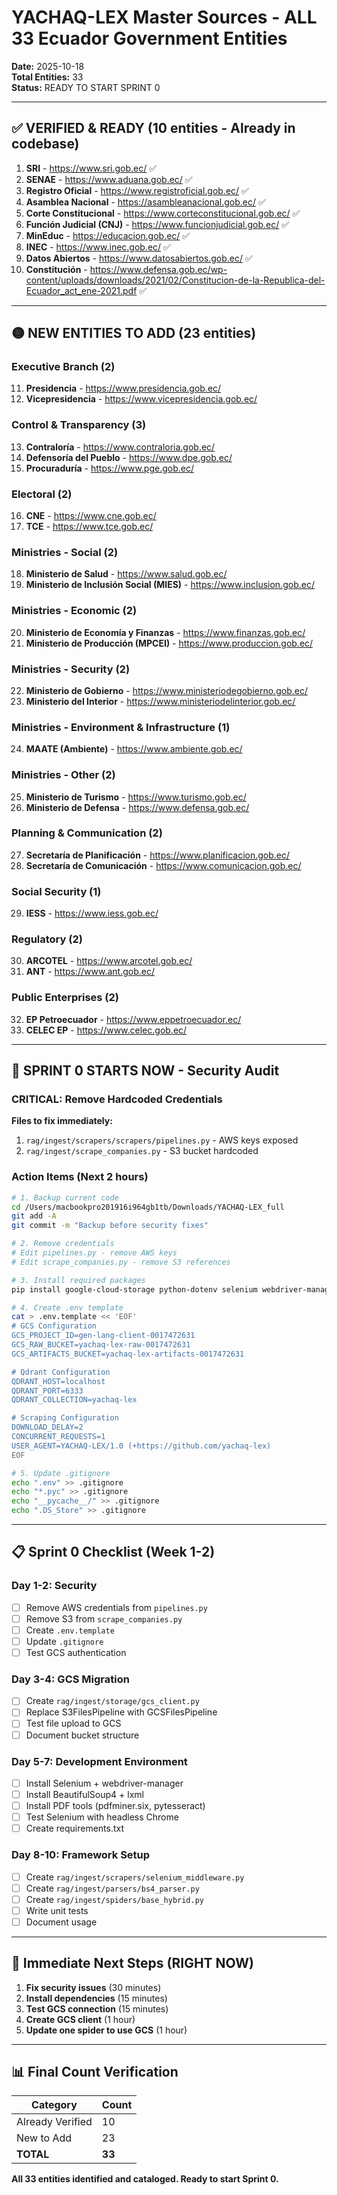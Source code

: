 # YACHAQ-LEX Master Sources - ALL 33 Ecuador Government Entities

**Date:** 2025-10-18  
**Total Entities:** 33  
**Status:** READY TO START SPRINT 0

---

## ✅ VERIFIED & READY (10 entities - Already in codebase)

1. **SRI** - https://www.sri.gob.ec/ ✅
2. **SENAE** - https://www.aduana.gob.ec/ ✅
3. **Registro Oficial** - https://www.registroficial.gob.ec/ ✅
4. **Asamblea Nacional** - https://asambleanacional.gob.ec/ ✅
5. **Corte Constitucional** - https://www.corteconstitucional.gob.ec/ ✅
6. **Función Judicial (CNJ)** - https://www.funcionjudicial.gob.ec/ ✅
7. **MinEduc** - https://educacion.gob.ec/ ✅
8. **INEC** - https://www.inec.gob.ec/ ✅
9. **Datos Abiertos** - https://www.datosabiertos.gob.ec/ ✅
10. **Constitución** - https://www.defensa.gob.ec/wp-content/uploads/downloads/2021/02/Constitucion-de-la-Republica-del-Ecuador_act_ene-2021.pdf ✅

---

## 🟡 NEW ENTITIES TO ADD (23 entities)

### Executive Branch (2)
11. **Presidencia** - https://www.presidencia.gob.ec/
12. **Vicepresidencia** - https://www.vicepresidencia.gob.ec/

### Control & Transparency (3)
13. **Contraloría** - https://www.contraloria.gob.ec/
14. **Defensoría del Pueblo** - https://www.dpe.gob.ec/
15. **Procuraduría** - https://www.pge.gob.ec/

### Electoral (2)
16. **CNE** - https://www.cne.gob.ec/
17. **TCE** - https://www.tce.gob.ec/

### Ministries - Social (2)
18. **Ministerio de Salud** - https://www.salud.gob.ec/
19. **Ministerio de Inclusión Social (MIES)** - https://www.inclusion.gob.ec/

### Ministries - Economic (2)
20. **Ministerio de Economía y Finanzas** - https://www.finanzas.gob.ec/
21. **Ministerio de Producción (MPCEI)** - https://www.produccion.gob.ec/

### Ministries - Security (2)
22. **Ministerio de Gobierno** - https://www.ministeriodegobierno.gob.ec/
23. **Ministerio del Interior** - https://www.ministeriodelinterior.gob.ec/

### Ministries - Environment & Infrastructure (1)
24. **MAATE (Ambiente)** - https://www.ambiente.gob.ec/

### Ministries - Other (2)
25. **Ministerio de Turismo** - https://www.turismo.gob.ec/
26. **Ministerio de Defensa** - https://www.defensa.gob.ec/

### Planning & Communication (2)
27. **Secretaría de Planificación** - https://www.planificacion.gob.ec/
28. **Secretaría de Comunicación** - https://www.comunicacion.gob.ec/

### Social Security (1)
29. **IESS** - https://www.iess.gob.ec/

### Regulatory (2)
30. **ARCOTEL** - https://www.arcotel.gob.ec/
31. **ANT** - https://www.ant.gob.ec/

### Public Enterprises (2)
32. **EP Petroecuador** - https://www.eppetroecuador.ec/
33. **CELEC EP** - https://www.celec.gob.ec/

---

## 🚀 SPRINT 0 STARTS NOW - Security Audit

### CRITICAL: Remove Hardcoded Credentials

**Files to fix immediately:**
1. `rag/ingest/scrapers/scrapers/pipelines.py` - AWS keys exposed
2. `rag/ingest/scrape_companies.py` - S3 bucket hardcoded

### Action Items (Next 2 hours)

```bash
# 1. Backup current code
cd /Users/macbookpro201916i964gb1tb/Downloads/YACHAQ-LEX_full
git add -A
git commit -m "Backup before security fixes"

# 2. Remove credentials
# Edit pipelines.py - remove AWS keys
# Edit scrape_companies.py - remove S3 references

# 3. Install required packages
pip install google-cloud-storage python-dotenv selenium webdriver-manager beautifulsoup4 lxml

# 4. Create .env template
cat > .env.template << 'EOF'
# GCS Configuration
GCS_PROJECT_ID=gen-lang-client-0017472631
GCS_RAW_BUCKET=yachaq-lex-raw-0017472631
GCS_ARTIFACTS_BUCKET=yachaq-lex-artifacts-0017472631

# Qdrant Configuration
QDRANT_HOST=localhost
QDRANT_PORT=6333
QDRANT_COLLECTION=yachaq-lex

# Scraping Configuration
DOWNLOAD_DELAY=2
CONCURRENT_REQUESTS=1
USER_AGENT=YACHAQ-LEX/1.0 (+https://github.com/yachaq-lex)
EOF

# 5. Update .gitignore
echo ".env" >> .gitignore
echo "*.pyc" >> .gitignore
echo "__pycache__/" >> .gitignore
echo ".DS_Store" >> .gitignore
```

---

## 📋 Sprint 0 Checklist (Week 1-2)

### Day 1-2: Security
- [ ] Remove AWS credentials from `pipelines.py`
- [ ] Remove S3 from `scrape_companies.py`
- [ ] Create `.env.template`
- [ ] Update `.gitignore`
- [ ] Test GCS authentication

### Day 3-4: GCS Migration
- [ ] Create `rag/ingest/storage/gcs_client.py`
- [ ] Replace S3FilesPipeline with GCSFilesPipeline
- [ ] Test file upload to GCS
- [ ] Document bucket structure

### Day 5-7: Development Environment
- [ ] Install Selenium + webdriver-manager
- [ ] Install BeautifulSoup4 + lxml
- [ ] Install PDF tools (pdfminer.six, pytesseract)
- [ ] Test Selenium with headless Chrome
- [ ] Create requirements.txt

### Day 8-10: Framework Setup
- [ ] Create `rag/ingest/scrapers/selenium_middleware.py`
- [ ] Create `rag/ingest/parsers/bs4_parser.py`
- [ ] Create `rag/ingest/spiders/base_hybrid.py`
- [ ] Write unit tests
- [ ] Document usage

---

## 🎯 Immediate Next Steps (RIGHT NOW)

1. **Fix security issues** (30 minutes)
2. **Install dependencies** (15 minutes)
3. **Test GCS connection** (15 minutes)
4. **Create GCS client** (1 hour)
5. **Update one spider to use GCS** (1 hour)

---

## 📊 Final Count Verification

| Category | Count |
|----------|-------|
| Already Verified | 10 |
| New to Add | 23 |
| **TOTAL** | **33** |

**All 33 entities identified and cataloged. Ready to start Sprint 0.**

